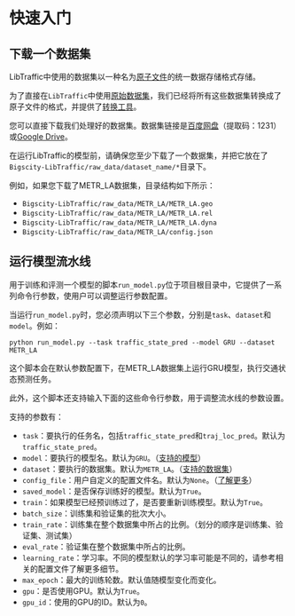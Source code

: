 # 快速入门

## 下载一个数据集

LibTraffic中使用的数据集以一种名为[原子文件](../user_guide/data/atomic_files.md)的统一数据存储格式存储。

为了直接在`LibTraffic`中使用[原始数据集](https://bigscity-libtraffic-docs.readthedocs.io/zh/latest/user_guide/data/raw_data.html)，我们已经将所有这些数据集转换成了原子文件的格式，并提供了[转换工具](https://github.com/LibTraffic/Bigscity-LibTraffic-Datasets)。

您可以直接下载我们处理好的数据集。数据集链接是[百度网盘](https://pan.baidu.com/s/1qEfcXBO-QwZfiT0G3IYMpQ)（提取码：1231）或[Google Drive](https://drive.google.com/drive/folders/1g5v2Gq1tkOq8XO0HDCZ9nOTtRpB6-gPe?usp=sharing)。

在运行LibTraffic的模型前，请确保您至少下载了一个数据集，并把它放在了`Bigscity-LibTraffic/raw_data/dataset_name/*`目录下。

例如，如果您下载了METR_LA数据集，目录结构如下所示：

- `Bigscity-LibTraffic/raw_data/METR_LA/METR_LA.geo`
- `Bigscity-LibTraffic/raw_data/METR_LA/METR_LA.rel`
- `Bigscity-LibTraffic/raw_data/METR_LA/METR_LA.dyna`
- `Bigscity-LibTraffic/raw_data/METR_LA/config.json`

## 运行模型流水线

用于训练和评测一个模型的脚本`run_model.py`位于项目根目录中，它提供了一系列命令行参数，使用户可以调整运行参数配置。

当运行`run_model.py`时，您必须声明以下三个参数，分别是`task`、`dataset`和`model`。例如：

```
python run_model.py --task traffic_state_pred --model GRU --dataset METR_LA
```

这个脚本会在默认参数配置下，在METR_LA数据集上运行GRU模型，执行交通状态预测任务。

此外，这个脚本还支持输入下面的这些命令行参数，用于调整流水线的参数设置。

支持的参数有：

- `task`：要执行的任务名，包括`traffic_state_pred`和`traj_loc_pred`。默认为`traffic_state_pred`。
- `model`：要执行的模型名。默认为`GRU`。（[支持的模型](https://bigscity-libtraffic-docs.readthedocs.io/zh/latest/user_guide/model.html)）
- `dataset`：要执行的数据集。默认为`METR_LA`。（[支持的数据集](https://bigscity-libtraffic-docs.readthedocs.io/zh/latest/user_guide/data/raw_data.html)）
- `config_file`：用户自定义的配置文件名。默认为`None`。（[了解更多](https://bigscity-libtraffic-docs.readthedocs.io/zh/latest/user_guide/config_settings.html)）
- `saved_model`：是否保存训练好的模型。默认为`True`。
- `train`：如果模型已经预训练过了，是否要重新训练模型。默认为`True`。
- `batch_size`：训练集和验证集的批次大小。
- `train_rate`：训练集在整个数据集中所占的比例。（划分的顺序是训练集、验证集、测试集）
- `eval_rate`：验证集在整个数据集中所占的比例。
- `learning_rate`：学习率。不同的模型默认的学习率可能是不同的，请参考相关的配置文件了解更多细节。
- `max_epoch`：最大的训练轮数。默认值随模型变化而变化。
- `gpu`：是否使用GPU。默认为`True`。
- `gpu_id`：使用的GPU的ID。默认为`0`。
